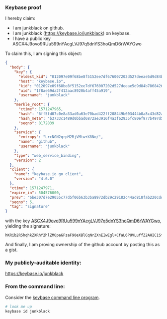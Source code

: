 ### Keybase proof

I hereby claim:

  * I am junkblack on github.
  * I am junkblack (https://keybase.io/junkblack) on keybase.
  * I have a public key ASCX4J9ovo9RUu599nYAcgLVJ97q5dnYS3hoQmD6rWAYGwo

To claim this, I am signing this object:

```json
{
  "body": {
    "key": {
      "eldest_kid": "012097e09f68be8f5152ee7df676007202d527deeae5d9d84b78684260faad60181b0a",
      "host": "keybase.io",
      "kid": "012097e09f68be8f5152ee7df676007202d527deeae5d9d84b78684260faad60181b0a",
      "uid": "1f8ae69da2f412aac8920b4aff45a919",
      "username": "junkblack"
    },
    "merkle_root": {
      "ctime": 1571247965,
      "hash": "6ff5fd07c0e8a33ad0a63e70bad422ff208449b603444b0a8c43d82a9d1426b5bbabcf84898aa5222133ecd713827fdb3338e8892047effb62f7438fe8d73d5f",
      "hash_meta": "b3733c1489d0bbad6872ae3916f4a3f62935fc80ef977b497d5b34e286465a21",
      "seqno": 8172839
    },
    "service": {
      "entropy": "LrcNGN2qrpM2RjVMtw+X8No/",
      "name": "github",
      "username": "junkblack"
    },
    "type": "web_service_binding",
    "version": 2
  },
  "client": {
    "name": "keybase.io go client",
    "version": "4.6.0"
  },
  "ctime": 1571247971,
  "expire_in": 504576000,
  "prev": "6be307d7e29055c77d5f06b63b3ba8972db29c29182c44ad818fab220cdd77c8",
  "seqno": 5,
  "tag": "signature"
}
```

with the key [ASCX4J9ovo9RUu599nYAcgLVJ97q5dnYS3hoQmD6rWAYGwo](https://keybase.io/junkblack), yielding the signature:

```
hKRib2R5hqhkZXRhY2hlZMOpaGFzaF90eXBlCqNrZXnEIwEgl+CfaL6PUVLuffZ2AHIC1Sfe6uXZ2Et4aEJg+q1gGBsKp3BheWxvYWTESpcCBcQga+MH1+KQVcd9Xwa2Ozuoly2ynCkYLEStgY+rIgzdd8jEIAG7Z5+vo9u1EZeKO+xNJ8wV5ZOfmCnds/+0fVOSrIGxAgHCo3NpZ8RAUPIZixLXj8pmtCh9a+NGcF27lQk/SkJ5+4vd666Se/+AfEKaEW8uGQ+D0+mla8L/RsP5L4tpI4ZjOsHuBLtkDKhzaWdfdHlwZSCkaGFzaIKkdHlwZQildmFsdWXEIAbJB3jlu7m7vRF+LCYwnQ8AAEUT3fUtNhXA94VuWKFho3RhZ80CAqd2ZXJzaW9uAQ==

```

And finally, I am proving ownership of the github account by posting this as a gist.

### My publicly-auditable identity:

https://keybase.io/junkblack

### From the command line:

Consider the [keybase command line program](https://keybase.io/download).

```bash
# look me up
keybase id junkblack
```
